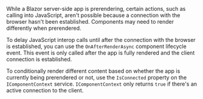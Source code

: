 While a Blazor server-side app is prerendering, certain actions, such as calling into JavaScript, aren't possible because a connection with the browser hasn't been established. Components may need to render differently when prerendered.

To delay JavaScript interop calls until after the connection with the browser is established, you can use the `OnAfterRenderAsync` component lifecycle event. This event is only called after the app is fully rendered and the client connection is established.

To conditionally render different content based on whether the app is currently being prerendered or not, use the `IsConnected` property on the `IComponentContext` service. `IComponentContext` only returns `true` if there's an active connection to the client.
